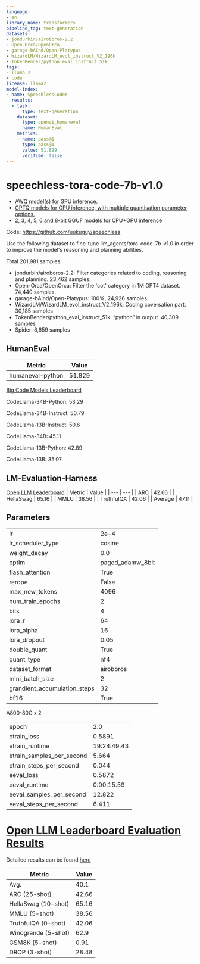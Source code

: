 ```yaml
---
language:
- en
library_name: transformers
pipeline_tag: text-generation
datasets:
- jondurbin/airoboros-2.2
- Open-Orca/OpenOrca
- garage-bAInd/Open-Platypus
- WizardLM/WizardLM_evol_instruct_V2_196k
- TokenBender/python_eval_instruct_51k
tags:
- llama-2
- code
license: llama2
model-index:
- name: SpeechlessCoder
  results:
  - task:
      type: text-generation
    dataset:
      type: openai_humaneval
      name: HumanEval
    metrics:
    - name: pass@1
      type: pass@1
      value: 51.829
      verified: false
---
```


<p><h1> speechless-tora-code-7b-v1.0  </h1></p>

* [AWQ model(s) for GPU inference.](https://huggingface.co/TheBloke/speechless-tora-code-7B-v1.0-AWQ)
* [GPTQ models for GPU inference, with multiple quantisation parameter options.](https://huggingface.co/TheBloke/speechless-tora-code-7B-v1.0-GPTQ)
* [2, 3, 4, 5, 6 and 8-bit GGUF models for CPU+GPU inference](https://huggingface.co/TheBloke/speechless-tora-code-7B-v1.0-GGUF)

Code: https://github.com/uukuguy/speechless

Use the following dataset to fine-tune llm_agents/tora-code-7b-v1.0 in order to improve the model's reasoning and planning abilities.

Total 201,981 samples.
- jondurbin/airoboros-2.2: Filter categories related to coding, reasoning and planning. 23,462 samples.
- Open-Orca/OpenOrca: Filter the 'cot' category in 1M GPT4 dataset. 74,440 samples.
- garage-bAInd/Open-Platypus: 100%, 24,926 samples.
- WizardLM/WizardLM_evol_instruct_V2_196k: Coding coversation part. 30,185 samples
- TokenBender/python_eval_instruct_51k: “python” in output .40,309 samples
- Spider: 8,659 samples

## HumanEval

| Metric | Value |
| --- | --- |
| humaneval-python | 51.829 |

[Big Code Models Leaderboard](https://huggingface.co/spaces/bigcode/bigcode-models-leaderboard)

CodeLlama-34B-Python: 53.29

CodeLlama-34B-Instruct: 50.79

CodeLlama-13B-Instruct: 50.6

CodeLlama-34B: 45.11

CodeLlama-13B-Python: 42.89

CodeLlama-13B: 35.07


## LM-Evaluation-Harness

[Open LLM Leaderboard](https://huggingface.co/spaces/HuggingFaceH4/open_llm_leaderboard)
| Metric | Value |
| --- | --- |
| ARC | 42.66 |
| HellaSwag | 65.16 |
| MMLU | 38.56 |
| TruthfulQA | 42.06 |
| Average | 47.11 |


## Parameters

| | |
|------ | ------ |
| lr | 2e-4 |
| lr_scheduler_type | cosine |
| weight_decay | 0.0 |
| optim | paged_adamw_8bit |
| flash_attention | True |
| rerope | False |
| max_new_tokens | 4096 |
| num_train_epochs | 2 |
| bits | 4 |
| lora_r | 64 |
| lora_alpha | 16 |
| lora_dropout | 0.05 |
| double_quant | True |
| quant_type | nf4 |
| dataset_format | airoboros |
| mini_batch_size | 2 |
| grandient_accumulation_steps | 32 |
| bf16 | True |

A800-80G x 2

| | |
|------ | ------ |
| epoch                    |                2.0 |
| etrain_loss               |             0.5891 |
| etrain_runtime            | 19:24:49.43 |
| etrain_samples_per_second |              5.664 |
| etrain_steps_per_second   |              0.044 |
| eeval_loss               |     0.5872 |
| eeval_runtime            | 0:00:15.59 |
| eeval_samples_per_second |      12.822 |
| eeval_steps_per_second   |      6.411 |


# [Open LLM Leaderboard Evaluation Results](https://huggingface.co/spaces/HuggingFaceH4/open_llm_leaderboard)
Detailed results can be found [here](https://huggingface.co/datasets/open-llm-leaderboard/details_uukuguy__speechless-tora-code-7b-v1.0)

| Metric                | Value                     |
|-----------------------|---------------------------|
| Avg.                  | 40.1   |
| ARC (25-shot)         | 42.66          |
| HellaSwag (10-shot)   | 65.16    |
| MMLU (5-shot)         | 38.56         |
| TruthfulQA (0-shot)   | 42.06   |
| Winogrande (5-shot)   | 62.9   |
| GSM8K (5-shot)        | 0.91        |
| DROP (3-shot)         | 28.48         |
